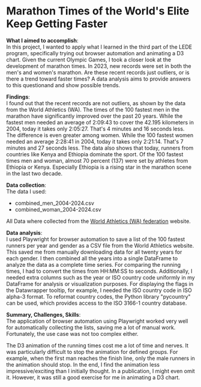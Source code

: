 # Marathon Times of the World's Elite Keep Getting Faster

**What I aimed to accomplish**:\
In this project, I wanted to apply what I learned in the third part of the LEDE program, specifically trying out browser automation and animating a D3 chart. Given the current Olympic Games, I took a closer look at the development of marathon times. In 2023, new records were set in both the men's and women's marathon. Are these recent records just outliers, or is there a trend toward faster times? A data analysis aims to provide answers to this questionand and show possible trends.

**Findings**:\
I found out that the recent records are not outliers, as shown by the data from the World Athletics (WA). The times of the 100 fastest men in the marathon have significantly improved over the past 20 years. While the fastest men needed an average of 2:09:43 to cover the 42.195 kilometers in 2004, today it takes only 2:05:27. That's 4 minutes and 16 seconds less. The difference is even greater among women. While the 100 fastest women needed an average 2:28:41 in 2004, today it takes only 2:21:14. That's 7 minutes and 27 seconds less. The data also shows that today, runners from countries like Kenya and Ethiopia dominate the sport. Of the 100 fastest times men and woman, almost 70 percent (137) were set by athletes from Ethiopia or Kenya. Especially Ethiopia is a rising star in the marathon scene in the last two decade.

**Data collection**:\
The data I used:

- combined_men_2004-2024.csv
- combined_woman_2004-2024.csv

All Data where collected from the <a href="https://worldathletics.org/records/toplists/road-running/marathon/all/women/senior/2024?regionType=world&page=1&bestResultsOnly=true&maxResultsByCountry=all&eventId=10229534&ageCategory=seniors">World Athletics (WA) federation</a> website.

**Data analysis**:\
I used Playwright for browser automation to save a list of the 100 fastest runners per year and gender as a CSV file from the World Athletics website. This saved me from manually downloading data for all twenty years for each gender. I then combined all the years into a single DataFrame to analyze the data as a complete time series. For comparing the running times, I had to convert the times from HH:MM:SS to seconds. Additionally, I needed extra columns such as the year or ISO country code uniformly in my DataFrame for analysis or visualization purposes. For displaying the flags in the Datawrapper tooltip, for example, I needed the ISO country code in ISO alpha-3 format. To reformat country codes, the Python library "pycountry" can be used, which provides access to the ISO 3166-1 country database.

**Summary, Challenges, Skills**:\
The application of browser automation using Playwright worked very well for automatically collecting the lists, saving me a lot of manual work. Fortunately, the use case was not too complex either.

The D3 animation of the running times cost me a lot of time and nerves. It was particularly difficult to stop the animation for defined groups. For example, when the first man reaches the finish line, only the male runners in the animation should stop. In the end, I find the animation less impressive/exciting than I initially thought. In a publication, I might even omit it. However, it was still a good exercise for me in animating a D3 chart.
